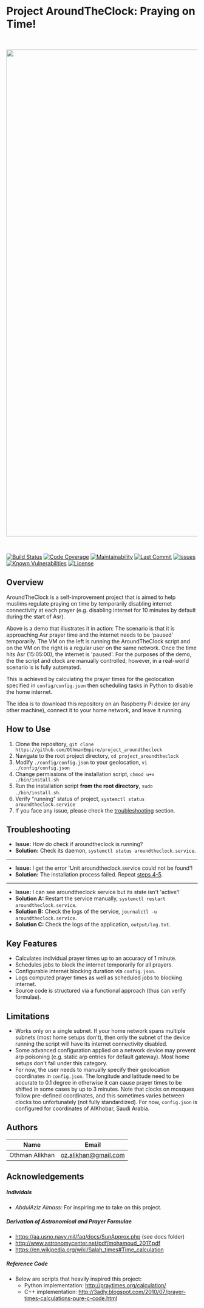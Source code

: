 Project AroundTheClock: Praying on Time!
========================================

<br>
<p align="center">
    <img align="middle" width=1280 src="docs/demo.gif">
</p>
<br>


[![Build Status](https://travis-ci.org/OthmanEmpire/project_aroundtheclock.svg?branch=master)](https://travis-ci.org/OthmanEmpire/project_aroundtheclock)
[![Code Coverage](https://codecov.io/gh/OthmanEmpire/project_aroundtheclock/branch/master/graphs/badge.svg)](https://codecov.io/gh/OthmanEmpire/project_aroundtheclock/branch/master)
[![Maintainability](https://api.codeclimate.com/v1/badges/60e535faa629e6023a5d/maintainability)](https://codeclimate.com/github/OthmanEmpire/project_aroundtheclock/maintainability)
[![Last Commit](https://img.shields.io/github/last-commit/othmanempire/project_aroundtheclock)](https://github.com/OthmanEmpire/project_aroundtheclock)
[![Issues](https://img.shields.io/github/issues-raw/othmanempire/project_aroundtheclock)](https://github.com/OthmanEmpire/project_aroundtheclock)
[![Known Vulnerabilities](https://snyk.io//test/github/OthmanEmpire/project_aroundtheclock/badge.svg?targetFile=requirements.txt)](https://snyk.io//test/github/OthmanEmpire/project_aroundtheclock?targetFile=requirements.txt)
[![License](https://img.shields.io/github/license/othmanempire/project_aroundtheclock)](https://github.com/OthmanEmpire/project_aroundtheclock)

Overview
--------
AroundTheClock is a self-improvement project that is aimed to help muslims 
regulate praying on time by temporarily disabling internet connectivity at each 
prayer (e.g. disabling internet for 10 minutes by default during the start of 
Asr). 

Above is a demo that illustrates it in action: The scenario is that it is 
approaching Asr prayer time and the internet needs to be 'paused' temporarily.
The VM on the left is running the AroundTheClock script and on the VM on the right
is a regular user on the same network. Once the time hits Asr (15:05:00), the 
internet is 'paused'. For the purposes of the demo, the the script and clock 
are manually controlled, however, in a real-world scenario is is fully automated.

This is achieved by calculating the prayer times for the geolocation 
specified in `config/config.json` then scheduling tasks in Python to disable the 
home internet. 

The idea is to download this repository on an Raspberry Pi device (or any 
other machine), connect it to your home network, and leave it running.


How to Use
----------
1. Clone the repository, `git clone https://github.com/OthmanEmpire/project_aroundtheclock`
2. Navigate to the root project directory, `cd project_aroundtheclock`
3. Modify `./config/config.json` to your geolocation, `vi ./config/config.json`
4. Change permissions of the installation script, `chmod u+x ./bin/install.sh`
5. Run the installation script **from the root directory**, `sudo ./bin/install.sh`.
6. Verify "running" status of project, `systemctl status aroundtheclock.service`
7. If you face any issue, please check the [troubleshooting](troubleshooting) section.


Troubleshooting
---------------
- **Issue:** How do check if aroundtheclock is running?
- **Solution:** Check its daemon, `systemctl status aroundtheclock.service`.
--------------------------------------------------------------------------------
- **Issue:** I get the error 'Unit aroundtheclock.service could not be found'!
- **Solution:** The installation process failed. Repeat [steps 4-5](#how-to-use).
--------------------------------------------------------------------------------
- **Issue:** I can see aroundtheclock service but its state isn't 'active'!
- **Solution A:** Restart the service manually, `systemctl restart aroundtheclock.service`.
- **Solution B:** Check the logs of the service, `journalctl -u aroundtheclock.service`.
- **Solution C:** Check the logs of the application, `output/log.txt`.


Key Features
------------
- Calculates individual prayer times up to an accuracy of 1 minute.
- Schedules jobs to block the internet temporarily for all prayers.
- Configurable internet blocking duration via `config.json`.
- Logs computed prayer times as well as scheduled jobs to blocking internet.
- Source code is structured via a functional approach (thus can verify formulae).


Limitations
------------
- Works only on a single subnet. If your home network spans multiple subnets 
(most home setups don't), then only the subnet of the device running the 
script will have its internet connectivity disabled.
- Some advanced configuration applied on a network device may prevent arp 
poisoning (e.g. static arp entries for default gateway). Most home setups 
don't fall under this category.
- For now, the user needs to manually specify their geolocation coordinates 
in `config.json`. The longitude and latitude need to be accurate to 0.1 degree 
in otherwise it can cause prayer times to be shifted in some cases by 
up to 3 minutes. Note that clocks on mosques follow pre-defined coordinates, 
and this sometimes varies between clocks too unfortunately (not fully
standardized). For now, `config.json` is configured for coordinates of 
AlKhobar, Saudi Arabia.


Authors
-------
|      Name      |           Email           | 
| -------------- |:-------------------------:| 
| Othman Alikhan | oz.alikhan@gmail.com      | 


Acknowledgements
----------------
##### Individals
- *AbdulAziz Almass:* For inspiring me to take on this project.

##### Derivation of Astronomical and Prayer Formulae
- https://aa.usno.navy.mil/faq/docs/SunApprox.php (see docs folder)
- http://www.astronomycenter.net/pdf/mohamoud_2017.pdf
- https://en.wikipedia.org/wiki/Salah_times#Time_calculation

##### Reference Code
- Below are scripts that heavily inspired this project:
    - Python implementation: http://praytimes.org/calculation/
    - C++ implementation: http://3adly.blogspot.com/2010/07/prayer-times-calculations-pure-c-code.html
